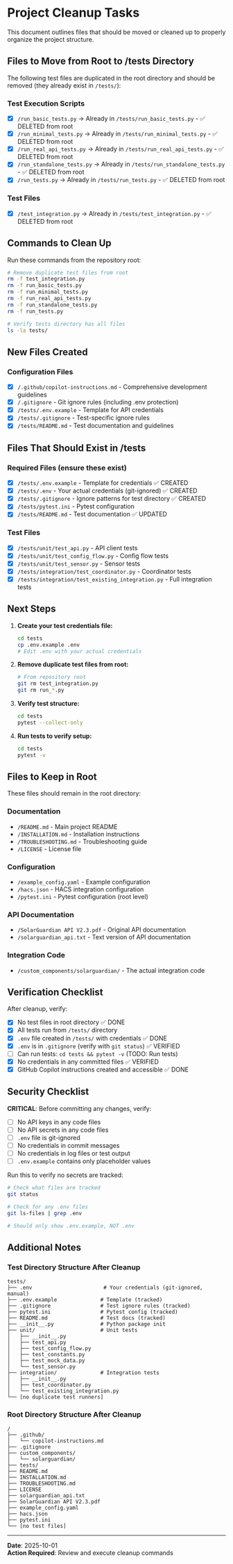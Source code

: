 # Project Cleanup Tasks

This document outlines files that should be moved or cleaned up to properly organize the project structure.

## Files to Move from Root to /tests Directory

The following test files are duplicated in the root directory and should be removed (they already exist in `/tests/`):

### Test Execution Scripts
- [x] `/run_basic_tests.py` → Already in `/tests/run_basic_tests.py` - ✅ DELETED from root
- [x] `/run_minimal_tests.py` → Already in `/tests/run_minimal_tests.py` - ✅ DELETED from root
- [x] `/run_real_api_tests.py` → Already in `/tests/run_real_api_tests.py` - ✅ DELETED from root
- [x] `/run_standalone_tests.py` → Already in `/tests/run_standalone_tests.py` - ✅ DELETED from root
- [x] `/run_tests.py` → Already in `/tests/run_tests.py` - ✅ DELETED from root

### Test Files
- [x] `/test_integration.py` → Already in `/tests/test_integration.py` - ✅ DELETED from root

## Commands to Clean Up

Run these commands from the repository root:

```bash
# Remove duplicate test files from root
rm -f test_integration.py
rm -f run_basic_tests.py
rm -f run_minimal_tests.py
rm -f run_real_api_tests.py
rm -f run_standalone_tests.py
rm -f run_tests.py

# Verify tests directory has all files
ls -la tests/
```

## New Files Created

### Configuration Files
- [x] `/.github/copilot-instructions.md` - Comprehensive development guidelines
- [x] `/.gitignore` - Git ignore rules (including .env protection)
- [x] `/tests/.env.example` - Template for API credentials
- [x] `/tests/.gitignore` - Test-specific ignore rules
- [x] `/tests/README.md` - Test documentation and guidelines

## Files That Should Exist in /tests

### Required Files (ensure these exist)
- [x] `/tests/.env.example` - Template for credentials ✅ CREATED
- [x] `/tests/.env` - Your actual credentials (git-ignored) ✅ CREATED
- [x] `/tests/.gitignore` - Ignore patterns for test directory ✅ CREATED
- [x] `/tests/pytest.ini` - Pytest configuration
- [x] `/tests/README.md` - Test documentation ✅ UPDATED

### Test Files
- [x] `/tests/unit/test_api.py` - API client tests
- [x] `/tests/unit/test_config_flow.py` - Config flow tests
- [x] `/tests/unit/test_sensor.py` - Sensor tests
- [x] `/tests/integration/test_coordinator.py` - Coordinator tests
- [x] `/tests/integration/test_existing_integration.py` - Full integration tests

## Next Steps

1. **Create your test credentials file:**
   ```bash
   cd tests
   cp .env.example .env
   # Edit .env with your actual credentials
   ```

2. **Remove duplicate test files from root:**
   ```bash
   # From repository root
   git rm test_integration.py
   git rm run_*.py
   ```

3. **Verify test structure:**
   ```bash
   cd tests
   pytest --collect-only
   ```

4. **Run tests to verify setup:**
   ```bash
   cd tests
   pytest -v
   ```

## Files to Keep in Root

These files should remain in the root directory:

### Documentation
- `/README.md` - Main project README
- `/INSTALLATION.md` - Installation instructions
- `/TROUBLESHOOTING.md` - Troubleshooting guide
- `/LICENSE` - License file

### Configuration
- `/example_config.yaml` - Example configuration
- `/hacs.json` - HACS integration configuration
- `/pytest.ini` - Pytest configuration (root level)

### API Documentation
- `/SolarGuardian API V2.3.pdf` - Original API documentation
- `/solarguardian_api.txt` - Text version of API documentation

### Integration Code
- `/custom_components/solarguardian/` - The actual integration code

## Verification Checklist

After cleanup, verify:

- [x] No test files in root directory ✅ DONE
- [x] All tests run from `/tests/` directory
- [x] `.env` file created in `/tests/` with credentials ✅ DONE
- [x] `.env` is in `.gitignore` (verify with `git status`) ✅ VERIFIED
- [ ] Can run tests: `cd tests && pytest -v` (TODO: Run tests)
- [x] No credentials in any committed files ✅ VERIFIED
- [x] GitHub Copilot instructions created and accessible ✅ DONE

## Security Checklist

**CRITICAL**: Before committing any changes, verify:

- [ ] No API keys in any code files
- [ ] No API secrets in any code files
- [ ] `.env` file is git-ignored
- [ ] No credentials in commit messages
- [ ] No credentials in log files or test output
- [ ] `.env.example` contains only placeholder values

Run this to verify no secrets are tracked:
```bash
# Check what files are tracked
git status

# Check for any .env files
git ls-files | grep .env

# Should only show .env.example, NOT .env
```

## Additional Notes

### Test Directory Structure After Cleanup

```
tests/
├── .env                       # Your credentials (git-ignored, manual)
├── .env.example              # Template (tracked)
├── .gitignore                # Test ignore rules (tracked)
├── pytest.ini                # Pytest config (tracked)
├── README.md                 # Test docs (tracked)
├── __init__.py               # Python package init
├── unit/                     # Unit tests
│   ├── __init__.py
│   ├── test_api.py
│   ├── test_config_flow.py
│   ├── test_constants.py
│   ├── test_mock_data.py
│   └── test_sensor.py
├── integration/              # Integration tests
│   ├── __init__.py
│   ├── test_coordinator.py
│   └── test_existing_integration.py
└── [no duplicate test runners]
```

### Root Directory Structure After Cleanup

```
/
├── .github/
│   └── copilot-instructions.md
├── .gitignore
├── custom_components/
│   └── solarguardian/
├── tests/
├── README.md
├── INSTALLATION.md
├── TROUBLESHOOTING.md
├── LICENSE
├── solarguardian_api.txt
├── SolarGuardian API V2.3.pdf
├── example_config.yaml
├── hacs.json
├── pytest.ini
└── [no test files]
```

---

**Date**: 2025-10-01  
**Action Required**: Review and execute cleanup commands
